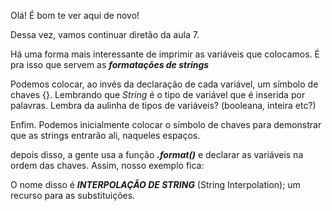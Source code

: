 Olá! É bom te ver aqui de novo!

Dessa vez, vamos continuar diretão da aula 7. 

Há uma forma mais interessante de imprimir as variáveis que colocamos. É pra isso que servem as **_formatações de strings_**

Podemos colocar, ao invés da declaração de cada variável, um símbolo de chaves {}. Lembrando que _String_ é o tipo de variável que é inserida por palavras. Lembra da aulinha de tipos de variáveis? (booleana, inteira etc?)

Enfim. Podemos inicialmente colocar o símbolo de chaves para demonstrar que as strings entrarão ali, naqueles espaços.

depois disso, a gente usa a função **_.format()_** e declarar as variáveis na ordem das chaves. Assim, nosso exemplo fica:


O nome disso é **_INTERPOLAÇÃO DE STRING_** (String Interpolation); um recurso para as substituições.

